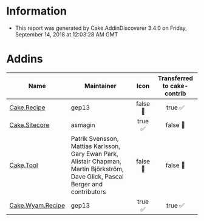 # Information

- This report was generated by Cake.AddinDiscoverer 3.4.0 on Friday, September 14, 2018 at 12:03:28 AM GMT

# Addins

| Name | Maintainer | Icon | Transferred to cake-contrib |
| --- | --- | :---: | :---: |
| [Cake.Recipe](https://github.com/cake-contrib/Cake.Recipe) | gep13 | false :small_red_triangle: | true :white_check_mark: |
| [Cake.Sitecore](https://github.com/asmagin/Cake.Sitecore) | asmagin | true :white_check_mark: | false :small_red_triangle: |
| [Cake.Tool](https://www.nuget.org/packages/Cake.Tool/) | Patrik Svensson, Mattias Karlsson, Gary Ewan Park, Alistair Chapman, Martin Björkström, Dave Glick, Pascal Berger and contributors | false :small_red_triangle: | false :small_red_triangle: |
| [Cake.Wyam.Recipe](https://github.com/cake-contrib/Cake.Wyam.Recipe) | gep13 | true :white_check_mark: | true :white_check_mark: |
